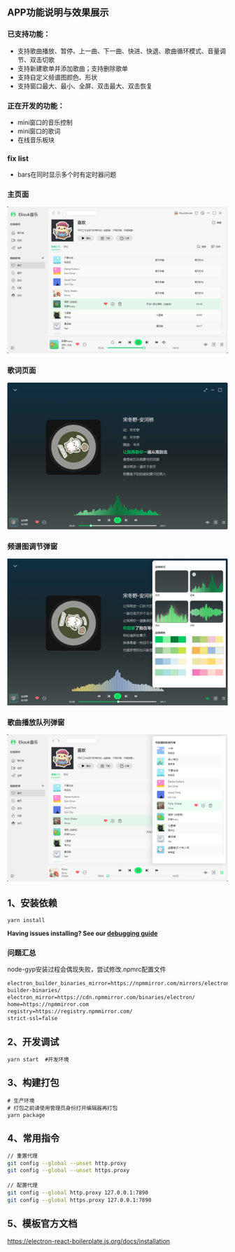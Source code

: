 ## APP功能说明与效果展示
### 已支持功能：
* 支持歌曲播放、暂停、上一曲、下一曲、快进、快退、歌曲循环模式、音量调节、双击切歌
* 支持新建歌单并添加歌曲；支持删除歌单
* 支持自定义频谱图颜色、形状
* 支持窗口最大、最小、全屏、双击最大、双击恢复
### 正在开发的功能：
* mini窗口的音乐控制
* mini窗口的歌词
* 在线音乐板块
### fix list
* bars在同时显示多个时有定时器问题


### 主页面
![img_5.png](public/image/img_5.png)
### 歌词页面
![img_1.png](public/image/img_1.png)
### 频谱图调节弹窗
![img_3.png](public/image/img_3.png)
### 歌曲播放队列弹窗
![img_4.png](public/image/img_4.png)

## 1、安装依赖
```
yarn install
```
**Having issues installing? See our [debugging guide](https://github.com/electron-react-boilerplate/electron-react-boilerplate/issues/400)**

### 问题汇总
node-gyp安装过程会偶现失败，尝试修改.npmrc配置文件  
``` 
electron_builder_binaries_mirror=https://npmmirror.com/mirrors/electron-builder-binaries/  
electron_mirror=https://cdn.npmmirror.com/binaries/electron/     
home=https://npmmirror.com     
registry=https://registry.npmmirror.com/
strict-ssl=false
```


## 2、开发调试
```
yarn start  #开发环境
```

## 3、构建打包
```
# 生产环境
# 打包之前请使用管理员身份打开编辑器再打包
yarn package 
```

## 4、常用指令
```bash
// 重置代理
git config --global --unset http.proxy
git config --global --unset https.proxy

// 配置代理
git config --global http.proxy 127.0.0.1:7890
git config --global https.proxy 127.0.0.1:7890
```
## 5、模板官方文档
https://electron-react-boilerplate.js.org/docs/installation
